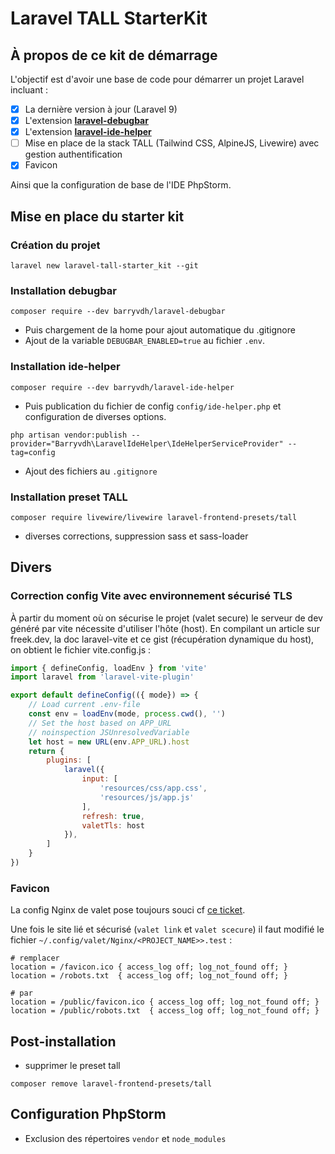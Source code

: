 # Laravel TALL StarterKit

## À propos de ce kit de démarrage

L'objectif est d'avoir une base de code pour démarrer un projet Laravel incluant :
- [x] La dernière version à jour (Laravel 9)
- [x] L'extension **[laravel-debugbar](https://github.com/barryvdh/laravel-debugbar)**
- [x] L'extension **[laravel-ide-helper](https://github.com/barryvdh/laravel-ide-helper)**
- [ ] Mise en place de la stack TALL (Tailwind CSS, AlpineJS, Livewire) avec gestion authentification
- [x] Favicon

Ainsi que la configuration de base de l'IDE PhpStorm.

## Mise en place du starter kit

### Création du projet

````shell
laravel new laravel-tall-starter_kit --git
````
### Installation debugbar

```shell
composer require --dev barryvdh/laravel-debugbar
```

* Puis chargement de la home pour ajout automatique du .gitignore
* Ajout de la variable `DEBUGBAR_ENABLED=true` au fichier `.env`.

### Installation ide-helper

```shell
composer require --dev barryvdh/laravel-ide-helper
```

* Puis publication du fichier de config `config/ide-helper.php` et configuration de diverses options.
```shell
php artisan vendor:publish --provider="Barryvdh\LaravelIdeHelper\IdeHelperServiceProvider" --tag=config
```
* Ajout des fichiers au `.gitignore`

### Installation preset TALL

```shell
composer require livewire/livewire laravel-frontend-presets/tall
```
* diverses corrections, suppression sass et sass-loader

## Divers

### Correction config Vite avec environnement sécurisé TLS

À partir du moment où on sécurise le projet (valet secure) le serveur de dev généré par vite nécessite d'utiliser l'hôte (host).
En compilant un article sur freek.dev, la doc laravel-vite et ce gist (récupération dynamique du host), on obtient le fichier vite.config.js :
```js
import { defineConfig, loadEnv } from 'vite'
import laravel from 'laravel-vite-plugin'

export default defineConfig(({ mode}) => {
    // Load current .env-file
    const env = loadEnv(mode, process.cwd(), '')
    // Set the host based on APP_URL
    // noinspection JSUnresolvedVariable
    let host = new URL(env.APP_URL).host
    return {
        plugins: [
            laravel({
                input: [
                    'resources/css/app.css',
                    'resources/js/app.js'
                ],
                refresh: true,
                valetTls: host
            }),
        ]
    }
})
```

### Favicon

La config Nginx de valet pose toujours souci cf [ce ticket](https://github.com/laravel/valet/issues/375#issuecomment-1347146695).

Une fois le site lié et sécurisé (`valet link` et `valet scecure`) il faut modifié le fichier `~/.config/valet/Nginx/<PROJECT_NAME>>.test` :

```nginx
# remplacer
location = /favicon.ico { access_log off; log_not_found off; }
location = /robots.txt  { access_log off; log_not_found off; }

# par
location = /public/favicon.ico { access_log off; log_not_found off; }
location = /public/robots.txt  { access_log off; log_not_found off; }
```

## Post-installation

* supprimer le preset tall
```shell
composer remove laravel-frontend-presets/tall
```

## Configuration PhpStorm

* Exclusion des répertoires `vendor` et `node_modules`
